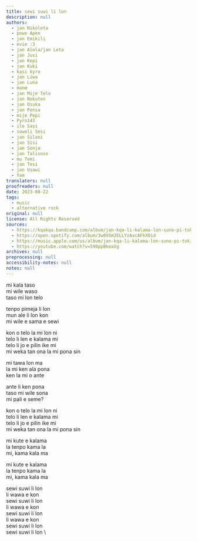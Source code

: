 ```yaml
---
title: sewi suwi li lon
description: null
authors:
  - jan Nikoleta
  - powe Apen
  - jan Emikili
  - evie :3
  - jan Alola/jan Leta
  - jan Jusi
  - jan Kepi
  - jan Kuki
  - kasi kyro
  - jan Liwa
  - jan Luna
  - manœ
  - jan Mije Telo
  - jan Nokuten
  - jan Osuka
  - jan Pensa
  - mije Pepi
  - Pyro143
  - ilo Sasi
  - soweli Sesi
  - jan Silani
  - jan Sisi
  - jan Sonja
  - jan Talisoso
  - mu Temi
  - jan Tesi
  - jan Usawi
  - Yam
translators: null
proofreaders: null
date: 2023-08-22
tags:
  - music
  - alternative rock
original: null
license: All Rights Reserved
sources:
  - https://kqakqa.bandcamp.com/album/jan-kqa-li-kalama-lon-suno-pi-toki-pona-lon-tenpo-sike-nanpa-2023
  - https://open.spotify.com/album/3w0VGm2ELLYzAvcAFkXOid
  - https://music.apple.com/us/album/jan-kqa-li-kalama-lon-suno-pi-toki-pona-lon-tenpo-sike/1703886265
  - https://youtube.com/watch?v=590ppBkeaVg
archives: null
preprocessing: null
accessibility-notes: null
notes: null
---
```


mi kala taso  \
mi wile waso  \
taso mi lon telo

tenpo pimeja li lon  \
mun ale li lon kon  \
mi wile e sama e sewi

kon o telo la mi lon ni  \
telo li len e kalama mi  \
telo li jo e pilin ike mi  \
mi weka tan ona la mi pona sin

mi tawa lon ma  \
la mi ken ala pona  \
ken la mi o ante

ante li ken pona  \
taso mi wile sona  \
mi pali e seme?

kon o telo la mi lon ni  \
telo li len e kalama mi  \
telo li jo e pilin ike mi  \
mi weka tan ona la mi pona sin

mi kute e kalama  \
la tenpo kama la  \
mi, kama kala ma

mi kute e kalama  \
la tenpo kama la  \
mi, kama kala ma

sewi suwi li lon  \
li wawa e kon  \
sewi suwi li lon  \
li wawa e kon  \
sewi suwi li lon  \
li wawa e kon  \
sewi suwi li lon  \
sewi suwi li lon  \
